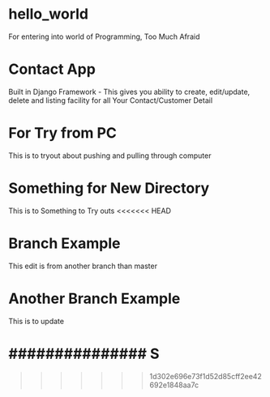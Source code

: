 # hello_world
For entering into world of Programming, Too Much Afraid

# Contact App
Built in Django Framework - This gives you ability to create, edit/update, delete and listing facility for all Your Contact/Customer Detail

# For Try from PC
This is to tryout about pushing and pulling through computer

# Something for New Directory
This is to Something to Try outs
<<<<<<< HEAD

# Branch Example
This edit is from another branch than master

# Another Branch Example
This is to update

############### S
=======
>>>>>>> 1d302e696e73f1d52d85cff2ee42692e1848aa7c
